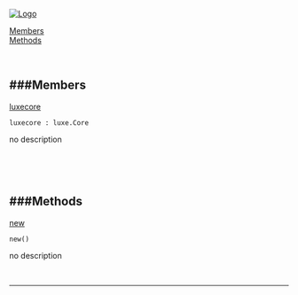 
[![Logo](http://luxeengine.com/images/logo.png)](index.html)


[Members](#Members)   
[Methods](#Methods)   


&nbsp;   

<a class="lift" name="Members" ></a>
###Members   
---
<a class="lift" name="luxecore" href="#luxecore">luxecore</a>



    luxecore : luxe.Core

<span class="small_desc_flat"> no description </span>   

&nbsp;   

&nbsp;   

<a class="lift" name="Methods" ></a>
###Methods   
---
<a class="lift" name="new" href="#new">new</a>



    new() 

<span class="small_desc_flat"> no description </span>   



&nbsp;
&nbsp;
&nbsp;

---  


&nbsp;   
&nbsp;   